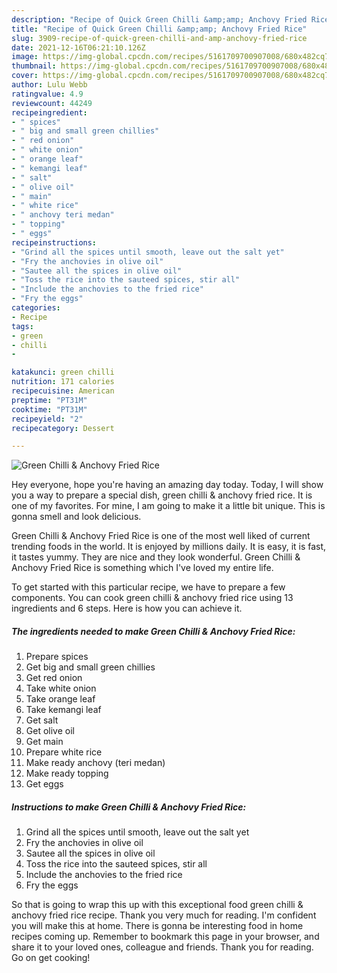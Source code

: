 ```yaml
---
description: "Recipe of Quick Green Chilli &amp;amp; Anchovy Fried Rice"
title: "Recipe of Quick Green Chilli &amp;amp; Anchovy Fried Rice"
slug: 3909-recipe-of-quick-green-chilli-and-amp-anchovy-fried-rice
date: 2021-12-16T06:21:10.126Z
image: https://img-global.cpcdn.com/recipes/5161709700907008/680x482cq70/green-chilli-anchovy-fried-rice-recipe-main-photo.jpg
thumbnail: https://img-global.cpcdn.com/recipes/5161709700907008/680x482cq70/green-chilli-anchovy-fried-rice-recipe-main-photo.jpg
cover: https://img-global.cpcdn.com/recipes/5161709700907008/680x482cq70/green-chilli-anchovy-fried-rice-recipe-main-photo.jpg
author: Lulu Webb
ratingvalue: 4.9
reviewcount: 44249
recipeingredient:
- " spices"
- " big and small green chillies"
- " red onion"
- " white onion"
- " orange leaf"
- " kemangi leaf"
- " salt"
- " olive oil"
- " main"
- " white rice"
- " anchovy teri medan"
- " topping"
- " eggs"
recipeinstructions:
- "Grind all the spices until smooth, leave out the salt yet"
- "Fry the anchovies in olive oil"
- "Sautee all the spices in olive oil"
- "Toss the rice into the sauteed spices, stir all"
- "Include the anchovies to the fried rice"
- "Fry the eggs"
categories:
- Recipe
tags:
- green
- chilli
- 

katakunci: green chilli  
nutrition: 171 calories
recipecuisine: American
preptime: "PT31M"
cooktime: "PT31M"
recipeyield: "2"
recipecategory: Dessert

---
```



![Green Chilli &amp; Anchovy Fried Rice](https://img-global.cpcdn.com/recipes/5161709700907008/680x482cq70/green-chilli-anchovy-fried-rice-recipe-main-photo.jpg)

Hey everyone, hope you're having an amazing day today. Today, I will show you a way to prepare a special dish, green chilli &amp; anchovy fried rice. It is one of my favorites. For mine, I am going to make it a little bit unique. This is gonna smell and look delicious.

Green Chilli &amp; Anchovy Fried Rice is one of the most well liked of current trending foods in the world. It is enjoyed by millions daily. It is easy, it is fast, it tastes yummy. They are nice and they look wonderful. Green Chilli &amp; Anchovy Fried Rice is something which I've loved my entire life.




To get started with this particular recipe, we have to prepare a few components. You can cook green chilli &amp; anchovy fried rice using 13 ingredients and 6 steps. Here is how you can achieve it.

<!--inarticleads1-->

##### The ingredients needed to make Green Chilli &amp; Anchovy Fried Rice:

1. Prepare  spices
1. Get  big and small green chillies
1. Get  red onion
1. Take  white onion
1. Take  orange leaf
1. Take  kemangi leaf
1. Get  salt
1. Get  olive oil
1. Get  main
1. Prepare  white rice
1. Make ready  anchovy (teri medan)
1. Make ready  topping
1. Get  eggs




<!--inarticleads2-->

##### Instructions to make Green Chilli &amp; Anchovy Fried Rice:

1. Grind all the spices until smooth, leave out the salt yet
1. Fry the anchovies in olive oil
1. Sautee all the spices in olive oil
1. Toss the rice into the sauteed spices, stir all
1. Include the anchovies to the fried rice
1. Fry the eggs




So that is going to wrap this up with this exceptional food green chilli &amp; anchovy fried rice recipe. Thank you very much for reading. I'm confident you will make this at home. There is gonna be interesting food in home recipes coming up. Remember to bookmark this page in your browser, and share it to your loved ones, colleague and friends. Thank you for reading. Go on get cooking!
